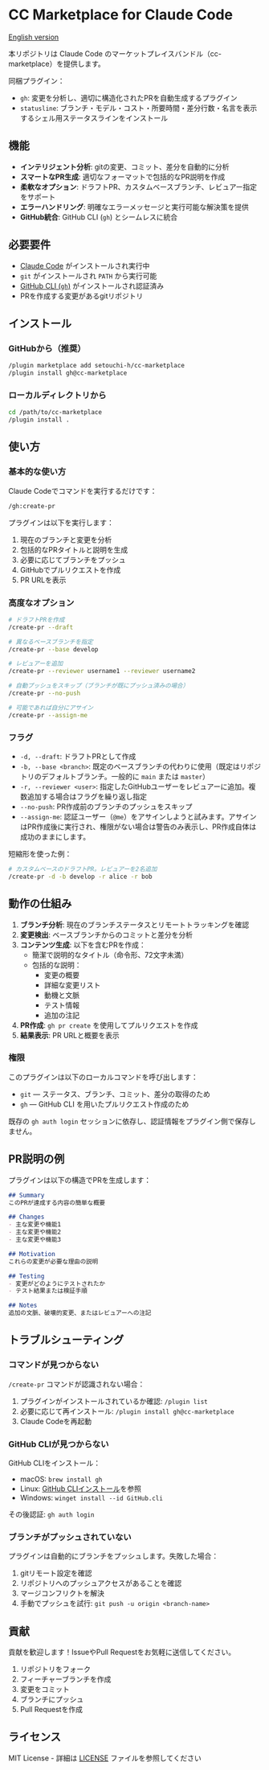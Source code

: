 # CC Marketplace for Claude Code

[English version](README.md)

本リポジトリは Claude Code のマーケットプレイスバンドル（cc-marketplace）を提供します。

同梱プラグイン：
- `gh`: 変更を分析し、適切に構造化されたPRを自動生成するプラグイン
- `statusline`: ブランチ・モデル・コスト・所要時間・差分行数・名言を表示するシェル用ステータスラインをインストール

## 機能

- **インテリジェント分析**: gitの変更、コミット、差分を自動的に分析
- **スマートなPR生成**: 適切なフォーマットで包括的なPR説明を作成
- **柔軟なオプション**: ドラフトPR、カスタムベースブランチ、レビュアー指定をサポート
- **エラーハンドリング**: 明確なエラーメッセージと実行可能な解決策を提供
- **GitHub統合**: GitHub CLI (`gh`) とシームレスに統合

## 必要要件

- [Claude Code](https://claude.ai/download) がインストールされ実行中
- `git` がインストールされ `PATH` から実行可能
- [GitHub CLI (`gh`)](https://cli.github.com/) がインストールされ認証済み
- PRを作成する変更があるgitリポジトリ

## インストール

### GitHubから（推奨）

```bash
/plugin marketplace add setouchi-h/cc-marketplace
/plugin install gh@cc-marketplace
```

### ローカルディレクトリから

```bash
cd /path/to/cc-marketplace
/plugin install .
```

## 使い方

### 基本的な使い方

Claude Codeでコマンドを実行するだけです：

```bash
/gh:create-pr
```

プラグインは以下を実行します：
1. 現在のブランチと変更を分析
2. 包括的なPRタイトルと説明を生成
3. 必要に応じてブランチをプッシュ
4. GitHubでプルリクエストを作成
5. PR URLを表示

### 高度なオプション

```bash
# ドラフトPRを作成
/create-pr --draft

# 異なるベースブランチを指定
/create-pr --base develop

# レビュアーを追加
/create-pr --reviewer username1 --reviewer username2

# 自動プッシュをスキップ（ブランチが既にプッシュ済みの場合）
/create-pr --no-push

# 可能であれば自分にアサイン
/create-pr --assign-me
```

### フラグ

- `-d, --draft`: ドラフトPRとして作成
- `-b, --base <branch>`: 既定のベースブランチの代わりに使用（既定はリポジトリのデフォルトブランチ。一般的に `main` または `master`）
- `-r, --reviewer <user>`: 指定したGitHubユーザーをレビュアーに追加。複数追加する場合はフラグを繰り返し指定
- `--no-push`: PR作成前のブランチのプッシュをスキップ
- `--assign-me`: 認証ユーザー（`@me`）をアサインしようと試みます。アサインはPR作成後に実行され、権限がない場合は警告のみ表示し、PR作成自体は成功のままにします。

短縮形を使った例：

```bash
# カスタムベースのドラフトPR。レビュアーを2名追加
/create-pr -d -b develop -r alice -r bob
```

## 動作の仕組み

1. **ブランチ分析**: 現在のブランチステータスとリモートトラッキングを確認
2. **変更検出**: ベースブランチからのコミットと差分を分析
3. **コンテンツ生成**: 以下を含むPRを作成：
   - 簡潔で説明的なタイトル（命令形、72文字未満）
   - 包括的な説明：
     - 変更の概要
     - 詳細な変更リスト
     - 動機と文脈
     - テスト情報
     - 追加の注記
4. **PR作成**: `gh pr create` を使用してプルリクエストを作成
5. **結果表示**: PR URLと概要を表示

### 権限

このプラグインは以下のローカルコマンドを呼び出します：

- `git` — ステータス、ブランチ、コミット、差分の取得のため
- `gh` — GitHub CLI を用いたプルリクエスト作成のため

既存の `gh auth login` セッションに依存し、認証情報をプラグイン側で保存しません。

## PR説明の例

プラグインは以下の構造でPRを生成します：

```markdown
## Summary
このPRが達成する内容の簡単な概要

## Changes
- 主な変更や機能1
- 主な変更や機能2
- 主な変更や機能3

## Motivation
これらの変更が必要な理由の説明

## Testing
- 変更がどのようにテストされたか
- テスト結果または検証手順

## Notes
追加の文脈、破壊的変更、またはレビュアーへの注記
```

## トラブルシューティング

### コマンドが見つからない

`/create-pr` コマンドが認識されない場合：
1. プラグインがインストールされているか確認: `/plugin list`
2. 必要に応じて再インストール: `/plugin install gh@cc-marketplace`
3. Claude Codeを再起動

### GitHub CLIが見つからない

GitHub CLIをインストール：
- macOS: `brew install gh`
- Linux: [GitHub CLIインストール](https://github.com/cli/cli#installation)を参照
- Windows: `winget install --id GitHub.cli`

その後認証: `gh auth login`

### ブランチがプッシュされていない

プラグインは自動的にブランチをプッシュします。失敗した場合：
1. gitリモート設定を確認
2. リポジトリへのプッシュアクセスがあることを確認
3. マージコンフリクトを解決
4. 手動でプッシュを試行: `git push -u origin <branch-name>`

## 貢献

貢献を歓迎します！IssueやPull Requestをお気軽に送信してください。

1. リポジトリをフォーク
2. フィーチャーブランチを作成
3. 変更をコミット
4. ブランチにプッシュ
5. Pull Requestを作成

## ライセンス

MIT License - 詳細は [LICENSE](LICENSE) ファイルを参照してください
